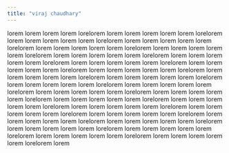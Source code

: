 ```yaml
---
title: "viraj chaudhary"
---
```

lorem lorem lorem lorem lorelorem lorem lorem lorem lorem lorem lorelorem lorem lorem lorem lorem lorem lorelorem lorem lorem lorem lorem lorem lorelorem lorem lorem lorem lorem lorem lorelorem lorem lorem lorem lorem lorem lorelorem lorem lorem lorem lorem lorem lorelorem lorem lorem lorem lorem lorem lorelorem lorem lorem lorem lorem lorem lorelorem lorem lorem lorem lorem lorem lorelorem lorem lorem lorem lorem lorem lorelorem lorem lorem lorem lorem lorem lorelorem lorem lorem lorem lorem lorem lorelorem lorem lorem lorem lorem lorem lorelorem lorem lorem lorem lorem lorem lorelorem lorem lorem lorem lorem lorem lorelorem lorem lorem lorem lorem lorem lorelorem lorem lorem lorem lorem lorem lorelorem lorem lorem lorem lorem lorem lorelorem lorem lorem lorem lorem lorem lorelorem lorem lorem lorem lorem lorem lorelorem lorem lorem lorem lorem lorem lorelorem lorem lorem lorem lorem lorem lorelorem lorem lorem lorem lorem lorem lorelorem lorem lorem lorem lorem lorem lorelorem lorem lorem lorem lorem lorem lorelorem lorem lorem lorem lorem lorem lorelorem lorem lorem lorem lorem lorem lorelorem lorem 